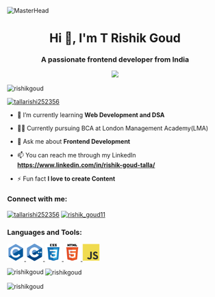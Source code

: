 ![MasterHead](https://media.licdn.com/dms/image/D4D16AQG8M0PWMXVj2A/profile-displaybackgroundimage-shrink_350_1400/0/1712835319789?e=1718236800&v=beta&t=J79m7IdisBFn8qorfGOPbfl9ttcdJnoBBJH9PVSng-I)
<h1 align="center">Hi 👋, I'm T Rishik Goud</h1>
<h3 align="center ">A passionate frontend developer from India</h3>

<p align="center"> <img src="https://camo.githubusercontent.com/7de37139d0b4c1ce40865e799b446c0e963a3dd8fb68d239707237c40604fa3d/68747470733a2f2f63646e2e6472696262626c652e636f6d2f75736572732f3733303730332f73637265656e73686f74732f363538313234332f6176656e746f2e676966" width="300"/> </p>

<!--<p align="left"> <a href="https://github.com/ryo-ma/github-profile-trophy"><img src="https://github-profile-trophy.vercel.app/?username=rishikgoud" alt="rishikgoud" /></a> </p>-->
<p align="left"> <img src="https://komarev.com/ghpvc/?username=rishikgoud&label=Profile%20views&color=0e75b6&style=flat" alt="rishikgoud" /> </p>

<p align="left"> <a href="https://twitter.com/tallarishi252356" target="blank"><img src="https://img.shields.io/twitter/follow/tallarishi252356?logo=twitter&style=for-the-badge" alt="tallarishi252356" /></a> </p>

- 🌱 I’m currently learning **Web Development and DSA**

- 👨‍💻 Currently pursuing BCA at London Management Academy(LMA)

- 💬 Ask me about **Frontend Development**

- 📫 You can reach me through my LinkedIn **https://www.linkedin.com/in/rishik-goud-talla/**

- ⚡ Fun fact **I love to create Content**

<h3 align="left">Connect with me:</h3>
<p align="left">
<a href="https://twitter.com/tallarishi252356" target="blank"><img align="center" src="https://raw.githubusercontent.com/rahuldkjain/github-profile-readme-generator/master/src/images/icons/Social/twitter.svg" alt="tallarishi252356" height="30" width="40" /></a>
<a href="https://instagram.com/rishik_goud11" target="blank"><img align="center" src="https://raw.githubusercontent.com/rahuldkjain/github-profile-readme-generator/master/src/images/icons/Social/instagram.svg" alt="rishik_goud11" height="30" width="40" /></a>
</p>

<h3 align="left">Languages and Tools:</h3>
<p align="left"> <a href="https://www.cprogramming.com/" target="_blank" rel="noreferrer"> <img src="https://raw.githubusercontent.com/devicons/devicon/master/icons/c/c-original.svg" alt="c" width="40" height="40"/> </a> <a href="https://www.w3schools.com/cpp/" target="_blank" rel="noreferrer"> <img src="https://raw.githubusercontent.com/devicons/devicon/master/icons/cplusplus/cplusplus-original.svg" alt="cplusplus" width="40" height="40"/> </a> <a href="https://www.w3schools.com/css/" target="_blank" rel="noreferrer"> <img src="https://raw.githubusercontent.com/devicons/devicon/master/icons/css3/css3-original-wordmark.svg" alt="css3" width="40" height="40"/> </a> <a href="https://www.w3.org/html/" target="_blank" rel="noreferrer"> <img src="https://raw.githubusercontent.com/devicons/devicon/master/icons/html5/html5-original-wordmark.svg" alt="html5" width="40" height="40"/> </a> <a href="https://developer.mozilla.org/en-US/docs/Web/JavaScript" target="_blank" rel="noreferrer"> <img src="https://raw.githubusercontent.com/devicons/devicon/master/icons/javascript/javascript-original.svg" alt="javascript" width="40" height="40"/> </a> </p>

<p><img align="left" src="https://github-readme-stats.vercel.app/api/top-langs?username=rishikgoud&show_icons=true&locale=en&layout=compact" alt="rishikgoud" /></p>

<p>&nbsp;<img align="center" src="https://github-readme-stats.vercel.app/api?username=rishikgoud&show_icons=true&locale=en" alt="rishikgoud" /></p>

<p><img align="center" src="https://github-readme-streak-stats.herokuapp.com/?user=rishikgoud&" alt="rishikgoud" /></p>


<!--
**rishikgoud/rishikgoud** is a ✨ _special_ ✨ repository because its `README.md` (this file) appears on your GitHub profile.

Here are some ideas to get you started:

- 🔭 I’m currently working on ...
- 🌱 I’m currently learning ...
- 👯 I’m looking to collaborate on ...
- 🤔 I’m looking for help with ...
- 💬 Ask me about ...
- 📫 How to reach me: ...
- 😄 Pronouns: ...
- ⚡ Fun fact: ...
-->
